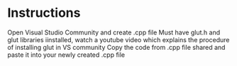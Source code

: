 # Instructions
Open Visual Studio Community and create .cpp file
Must have glut.h and glut libraries iinstalled, watch a youtube video which explains the procedure of installing glut in VS community
Copy the code from .cpp file shared and paste it into your newly created .cpp file
